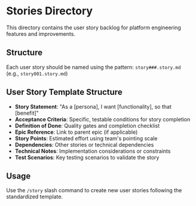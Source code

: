 # Stories Directory

This directory contains the user story backlog for platform engineering features and improvements.

## Structure

Each user story should be named using the pattern: `story###.story.md` (e.g., `story001.story.md`)

## User Story Template Structure

- **Story Statement**: "As a [persona], I want [functionality], so that [benefit]"
- **Acceptance Criteria**: Specific, testable conditions for story completion
- **Definition of Done**: Quality gates and completion checklist
- **Epic Reference**: Link to parent epic (if applicable)
- **Story Points**: Estimated effort using team's pointing scale
- **Dependencies**: Other stories or technical dependencies
- **Technical Notes**: Implementation considerations or constraints
- **Test Scenarios**: Key testing scenarios to validate the story

## Usage

Use the `/story` slash command to create new user stories following the standardized template.